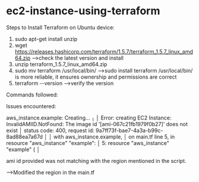 # ec2-instance-using-terraform

Steps to Install Terraform on Ubuntu device:

1. sudo apt-get install unzip
2. wget https://releases.hashicorp.com/terraform/1.5.7/terraform_1.5.7_linux_amd64.zip -->check the latest version and install
3. unzip terraform_1.5.7_linux_amd64.zip
4. sudo mv terraform /usr/local/bin/  -->sudo install terraform /usr/local/bin/ is more reliable, it ensures ownership and permissions are correct
5. terraform --version -->verify the version

Commands followed:



Issues encountered:

aws_instance.example: Creating...
╷
│ Error: creating EC2 Instance: InvalidAMIID.NotFound: The image id '[ami-067c21fb1979f0b27]' does not exist
│       status code: 400, request id: 9a7ff73f-bae7-4a3a-b99c-8ad88ea7a67d
│
│   with aws_instance.example,
│   on main.tf line 5, in resource "aws_instance" "example":
│    5: resource "aws_instance" "example" {
│


ami id provided was not matching with the region mentioned in the script.

-->Modified the region in the main.tf
